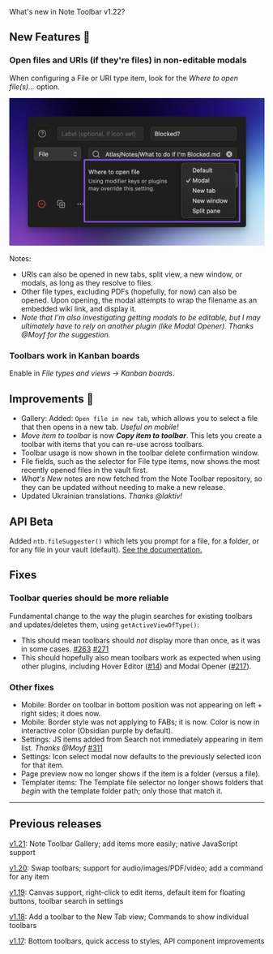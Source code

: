 What's new in Note Toolbar v1.22?

## New Features 🎉

### Open files and URIs (if they're files) in non-editable modals

When configuring a File or URI type item, look for the _Where to open file(s)..._ option.

<img src="https://github.com/chrisgurney/obsidian-note-toolbar/blob/master/docs/releases/en/1.22/item-modal-option.png?raw=1" width="600"/>

Notes: 

- URIs can also be opened in new tabs, split view, a new window, or modals, as long as they resolve to files.
- Other file types, excluding PDFs (hopefully, for now) can also be opened. Upon opening, the modal attempts to wrap the filename as an embedded wiki link, and display it.
- _Note that I'm also investigating getting modals to be editable, but I may ultimately have to rely on another plugin (like Modal Opener). Thanks @Moyf for the suggestion._

### Toolbars work in Kanban boards

Enable in _File types and views → Kanban boards_.

## Improvements 🚀

- Gallery: Added: `Open file in new tab`, which allows you to select a file that then opens in a new tab. _Useful on mobile!_
- _Move item to toolbar_  is now _**Copy item to toolbar**_. This lets you create a toolbar with items that you can re-use across toolbars.
- Toolbar usage is now shown in the toolbar delete confirmation window.
- File fields, such as the selector for File type items, now shows the most recently opened files in the vault first.
- _What's New_ notes are now fetched from the Note Toolbar repository, so they can be updated without needing to make a new release.
- Updated Ukrainian translations. _Thanks @laktiv!_

## API Beta

Added `ntb.fileSuggester()` which lets you prompt for a file, for a folder, or for any file in your vault (default). [See the documentation.](https://github.com/chrisgurney/obsidian-note-toolbar/wiki/Note-Toolbar-API#filesuggester)

## Fixes

### Toolbar queries should be more reliable

Fundamental change to the way the plugin searches for existing toolbars and updates/deletes them, using `getActiveViewOfType()`:

- This should mean toolbars should _not_ display more than once, as it was in some cases. [#263](https://github.com/chrisgurney/obsidian-note-toolbar/issues/263) [#271](https://github.com/chrisgurney/obsidian-note-toolbar/issues/271)
- This should hopefully also mean toolbars work as expected when using other plugins, including Hover Editor ([#14](https://github.com/chrisgurney/obsidian-note-toolbar/issues/14)) and Modal Opener ([#217](https://github.com/chrisgurney/obsidian-note-toolbar/issues/217)).

### Other fixes

- Mobile: Border on toolbar in bottom position was not appearing on left + right sides; it does now.
- Mobile: Border style was not applying to FABs; it is now. Color is now in interactive color (Obsidian purple by default).
- Settings: JS items added from Search not immediately appearing in item list. _Thanks @Moyf_ [#311](https://github.com/chrisgurney/obsidian-note-toolbar/issues/311)
- Settings: Icon select modal now defaults to the previously selected icon for that item.
- Page preview now no longer shows if the item is a folder (versus a file).
- Templater items: The Template file selector no longer shows folders that _begin_ with the template folder path; only those that match it.

---

## Previous releases

[v1.21](https://github.com/chrisgurney/obsidian-note-toolbar/releases/tag/1.21.1): Note Toolbar Gallery; add items more easily; native JavaScript support 

[v1.20](https://github.com/chrisgurney/obsidian-note-toolbar/releases/tag/1.20.0): Swap toolbars; support for audio/images/PDF/video; add a command for any item

[v1.19](https://github.com/chrisgurney/obsidian-note-toolbar/releases/tag/1.19.1): Canvas support, right-click to edit items, default item for floating buttons, toolbar search in settings

[v1.18](https://github.com/chrisgurney/obsidian-note-toolbar/releases/tag/1.18.1): Add a toolbar to the New Tab view; Commands to show individual toolbars

[v1.17](https://github.com/chrisgurney/obsidian-note-toolbar/releases/tag/1.17.0): Bottom toolbars, quick access to styles, API component improvements